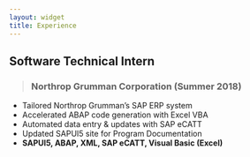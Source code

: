 ```yaml
---
layout: widget
title: Experience
---
```


## Software Technical Intern
> ### Northrop Grumman Corporation (Summer 2018)
- Tailored Northrop Grumman’s SAP ERP system
- Accelerated ABAP code generation with Excel VBA
- Automated data entry & updates with SAP eCATT
- Updated SAPUI5 site for Program Documentation
- **SAPUI5, ABAP, XML, SAP eCATT, Visual Basic (Excel)**